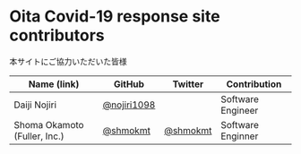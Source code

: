 Oita Covid-19 response site contributors
============================================

本サイトにご協力いただいた皆様

| Name (link) | GitHub | Twitter | Contribution |
| --- | --- | --- | --- |
| Daiji Nojiri | [@nojiri1098](https://github.com/nojiri1098) | | Software Engineer |
| Shoma Okamoto (Fuller, Inc.) | [@shmokmt](https://github.com/shmokmt) | [@shmokmt](https://twitter.com/shmokmt) | Software Enginner |
